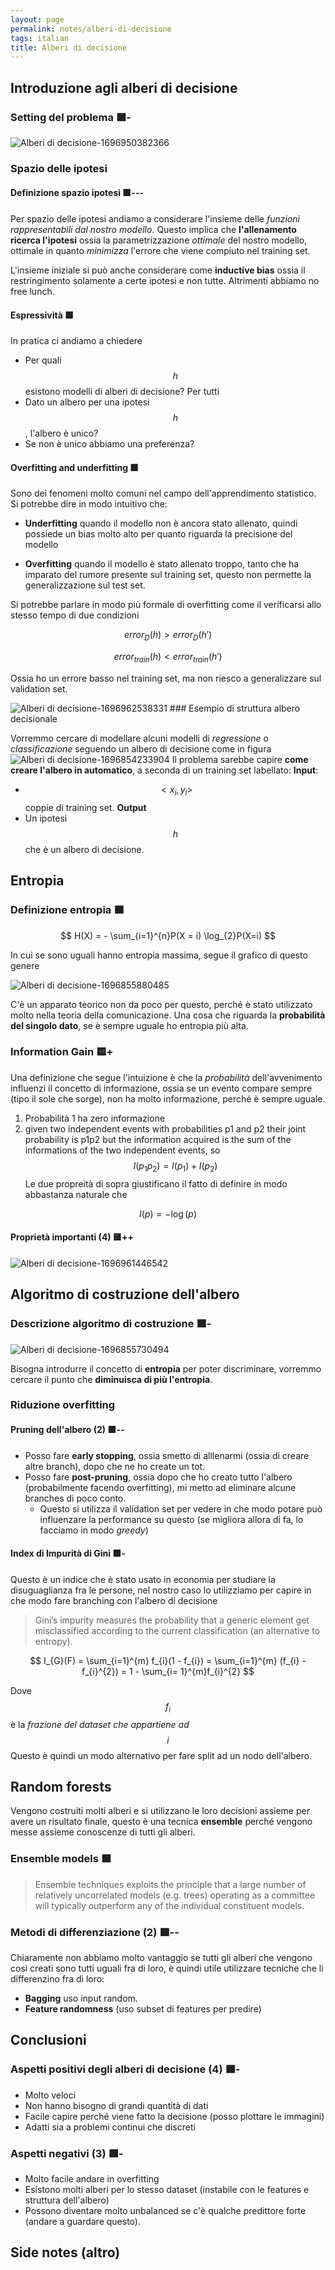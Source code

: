 ```yaml
---
layout: page
permalink: notes/alberi-di-decisione
tags: italian
title: Alberi di decisione
---
```


## Introduzione agli alberi di decisione

### Setting del problema 🟩-
<img src="/images/notes/Alberi di decisione-1696950382366.jpeg" alt="Alberi di decisione-1696950382366">

### Spazio delle ipotesi
#### Definizione spazio ipotesi 🟩---

Per spazio delle ipotesi andiamo a considerare l'insieme delle *funzioni rappresentabili dal nostro modello*.
Questo implica che **l'allenamento ricerca l'ipotesi** ossia la parametrizzazione *ottimale* del nostro modello, ottimale in quanto *minimizza* l'errore che viene compiuto nel training set.

L'insieme iniziale si può anche considerare come **inductive bias** ossia il restringimento solamente a certe ipotesi e non tutte. Altrimenti abbiamo no free lunch.
#### Espressività 🟩
In pratica ci andiamo a chiedere 
- Per quali $$h$$ esistono modelli di alberi di decisione? Per tutti
- Dato un albero per una ipotesi $$h$$, l'albero è unico?
- Se non è unico abbiamo una preferenza?

#### Overfitting and underfitting 🟩

Sono dei fenomeni molto comuni nel campo dell'apprendimento statistico. Si potrebbe dire in modo intuitivo che:
- **Underfitting** quando il modello non è ancora stato allenato, quindi possiede un bias molto alto per quanto riguarda la precisione del modello

- **Overfitting** quando il modello è stato allenato troppo, tanto che ha imparato del rumore presente sul training set, questo non permette la generalizzazione sul test set.

Si potrebbe parlare in modo più formale di overfitting come il verificarsi allo stesso tempo di due condizioni

$$
error_{D}(h) > error_{D}(h')
$$


$$
error_{train}(h) < error_{train}(h')
$$

Ossia ho un errore basso nel training set, ma non riesco a generalizzare sul validation set.

<img src="/images/notes/Alberi di decisione-1696962538331.jpeg" alt="Alberi di decisione-1696962538331">
### Esempio di struttura albero decisionale

Vorremmo cercare di modellare alcuni modelli di *regressione* o *classificazione* seguendo un albero di decisione come in figura
<img src="/images/notes/Alberi di decisione-1696854233904.jpeg" alt="Alberi di decisione-1696854233904">
Il problema sarebbe capire **come creare l'albero in automatico**, a seconda di un training set labellato:
**Input**:
- $$<x_{i}, y_{i}>$$ coppie di training set.
**Output**
- Un ipotesi $$h$$ che è un albero di decisione.

## Entropia

### Definizione entropia 🟩

$$
H(X) = - \sum_{i=1}^{n}P(X = i) \log_{2}P(X=i)
$$

In cui se sono uguali hanno entropia massima, segue il grafico di questo genere 

<img src="/images/notes/Alberi di decisione-1696855880485.jpeg" alt="Alberi di decisione-1696855880485">

C'è un apparato teorico non da poco per questo, perché è stato utilizzato molto nella teoria della comunicazione.
Una cosa che riguarda la **probabilità del singolo dato**, se è sempre uguale ho entropia più alta.
### Information Gain 🟨+
Una definizione che segue l'intuizione è che la *probabilità* dell'avvenimento influenzi il concetto di informazione, ossia se un evento compare sempre (tipo il sole che sorge), non ha molto informazione, perché è sempre uguale.

1. Probabilità 1 ha zero informazione
2. given two independent events with probabilities p1 and p2 their joint probability is p1p2 but the information acquired is the sum of the informations of the two independent events, so $$I(p_{1}p_{2}) = I(p_{1}) + I(p_{2})$$ 
Le due propreità di sopra giustificano il fatto di definire in modo abbastanza naturale che 

$$
I(p) = -\log(p)
$$


#### Proprietà importanti (4) 🟨++
<img src="/images/notes/Alberi di decisione-1696961446542.jpeg" alt="Alberi di decisione-1696961446542">


## Algoritmo di costruzione dell'albero

### Descrizione algoritmo di costruzione 🟩-

<img src="/images/notes/Alberi di decisione-1696855730494.jpeg" alt="Alberi di decisione-1696855730494">

Bisogna introdurre il concetto di **entropia** per poter discriminare, vorremmo cercare il punto che **diminuisca di più l'entropia**.

### Riduzione overfitting

#### Pruning dell'albero (2) 🟩--
- Posso fare **early stopping**, ossia smetto di alllenarmi (ossia di creare altre branch), dopo che ne ho create un tot.
- Posso fare **post-pruning**, ossia dopo che ho creato tutto l'albero (probabilmente facendo overfitting), mi metto ad eliminare alcune branches di poco conto.
	- Questo si utilizza il validation set per vedere in che modo potare può influenzare la performance su questo (se migliora allora di fa, lo facciamo in modo *greedy*)

#### Index di Impurità di Gini 🟩-
Questo è un indice che è stato usato in economia per studiare la disuguaglianza fra le persone, nel nostro caso lo utilizziamo per capire in che modo fare branching con l'albero di decisione
> Gini’s impurity measures the probability that a generic element get misclassified according to the current classification (an alternative to entropy).


$$
I_{G}(F) = \sum_{i=1}^{m} f_{i}(1 - f_{i}) = \sum_{i=1}^{m} (f_{i} - f_{i}^{2}) = 1 - \sum_{i= 1}^{m}f_{i}^{2}
$$

Dove $$f_{i}$$ è la *frazione del dataset che appartiene ad $$i$$*
Questo è quindi un modo alternativo per fare split ad un nodo dell'albero.
## Random forests
Vengono costruiti molti alberi e si utilizzano le loro decisioni assieme per avere un risultato finale, questo è una tecnica **ensemble** perché vengono messe assieme conoscenze di tutti gli alberi.
### Ensemble models 🟩
> Ensemble techniques exploits the principle that a large number of relatively uncorrelated models (e.g. trees) operating as a committee will typically outperform any of the individual constituent models.

### Metodi di differenziazione (2) 🟩--

Chiaramente non abbiamo molto vantaggio se tutti gli alberi che vengono così creati sono tutti uguali fra di loro, è quindi utile utilizzare tecniche che li differenzino fra di loro:
- **Bagging** uso input random.
- **Feature randomness** (uso subset di features per predire)


## Conclusioni
### Aspetti positivi degli alberi di decisione (4) 🟩-
- Molto veloci
- Non hanno bisogno di grandi quantità di dati
- Facile capire perché viene fatto la decisione (posso plottare le immagini)
- Adatti sia a problemi continui che discreti
### Aspetti negativi (3) 🟩-
- Molto facile andare in overfitting
- Esistono molti alberi per lo stesso dataset (instabile con le features e struttura dell'albero)
- Possono diventare molto unbalanced se c'è qualche predittore forte (andare a guardare questo).
## Side notes (altro)